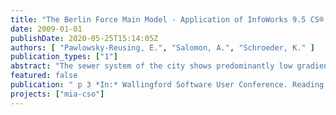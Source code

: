 ```yaml
---
title: "The Berlin Force Main Model - Application of InfoWorks 9.5 CS® for the evaluation of a large force main network and the pollution load to a WWTP"
date: 2009-01-01
publishDate: 2020-05-25T15:14:05Z
authors: [ "Pawlowsky-Reusing, E.", "Salomon, A.", "Schroeder, K." ]
publication_types: ["1"]
abstract: "The sewer system of the city shows predominantly low gradients and partly high inline sewer capacities. A historically founded system of 63 pump stations is used for the delivery and distribution of combined water and wastewater from the collection systems via long force mains to six wwtps. Simultaneously, in case of rainfall events the pumps act as variable throttles on the outflow of the combined sewerage and activate the inline sewer capacities. High demands are formulated by the water authority to the emissions out of the waste water system into the sensible water bodies. Five of six wwtps of the city are situated in the surrounding area of Berlin. Due to the long distances between the pump stations in the inner city and the wwtps, the time until the dilution effect of the stormwater will be noticed at the inlet of the wwtp may last several hours. Due to the increased delivery rate at the pump stations of the combined sewer system during stormwater runoff (twice the dry weather peak flow), the pollution load at the wwtp increases immediately in the same amount. Due to the enlargement of storage within the combined sewer systems until the year 2020 to meet higher demands of the water authority, the total duration of a raised inflow to the wwtp during and after rain events will increase. To furthermore keep the processes at the wwtp stable (especially the nitrogen removal) the construction of a storage tank at the inlet of the wwtp (=outlet of the pressure main) as an option shall be taken under research. The volume of the storage tank is not only determined by the quantity but also by the quality of the inflow  To provide evidence, that the new version of InfoWorks 9.5 CS® is able to calculate the flow and pollution processes in the pressure main network, a diploma thesis is carried out at the Berlin Centre of Competence for Water with the participation of the Berliner Wasserbetriebe"
featured: false
publication: " p 3 *In:* Wallingford Software User Conference. Reading, UK. 15. - 16.9.2009"
projects: ["mia-cso"]
---
```


